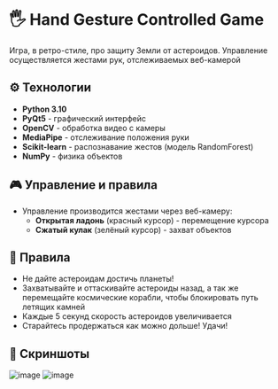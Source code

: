 # 🖐 Hand Gesture Controlled Game

Игра, в ретро-стиле, про защиту Земли от астероидов. Управление осуществляется жестами рук, отслеживаемых веб-камерой

## ⚙️ Технологии
- **Python 3.10**
- **PyQt5** - графический интерфейс
- **OpenCV** - обработка видео с камеры
- **MediaPipe** - отслеживание положения руки
- **Scikit-learn** - распознавание жестов (модель RandomForest)
- **NumPy** - физика объектов

## 🎮 Управление и правила
- Управление производится жестами через веб-камеру:
  - **Открытая ладонь** (красный курсор) - перемещение курсора
  - **Сжатый кулак** (зелёный курсор) - захват объектов

## 📜 Правила
- Не дайте астероидам достичь планеты!
- Захватывайте и оттаскивайте астероиды назад, а так же перемещайте космические корабли, чтобы блокировать путь летящих камней
- Каждые 5 секунд скорость астероидов увеличивается
- Старайтесь продержаться как можно дольше! Удачи!

## 🌠 Скриншоты
![image](https://github.com/user-attachments/assets/8485d2a3-e6a0-4b4d-8955-c90cdb42c9eb)
![image](https://github.com/user-attachments/assets/7f942cdf-0523-412e-809a-38d46cac6b77)

